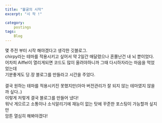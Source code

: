 ```yaml
---
title: "불굴의 시작"
excerpt: "시 작 !"

category:
    postings
tags:
    Blog
---
```


몇 주전 부터 시작 해야겠다고 생각한 깃블로그.<br/>
chirpy라는 테마를 적용시키고 싶어서 약 2일간 매달렸으나 혼쭐난건 내 뇌 뿐이었다.<br/>
어차피 Aiffel이 열리게되면 코드도 많이 올려야하니까 그때 다시하자라는 마음을 먹었었는데<br/>
기분좋게도 당.장 블로그를 만들라고 시간을 주었다.<br/> 
<br/>
결국 원하는 테마를 적용시키진 못했지만(아마 버전관리가 잘 되지 않는 테마였지 않을까 싶다..)<br/>
이렇게 저렇게 결국 블로그를 만들어 냈다!<br/>
워낙 게으르고 소통이나 소식알리기에 재능이 없는 탓에 꾸준한 포스팅이 가능할까 싶지만<br/>
암튼 열심히 해봐야겠다!

